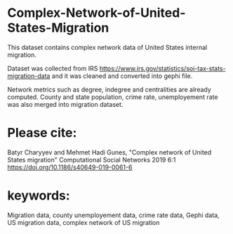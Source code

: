 # Complex-Network-of-United-States-Migration

This dataset contains complex network data of United States internal migration.

Dataset was collected from IRS https://www.irs.gov/statistics/soi-tax-stats-migration-data
and it was cleaned and converted into gephi file.

Network metrics such as degree, indegree and centralities are already computed.
County and state population, crime rate, unemployement rate was also merged into migration dataset.

# Please cite: 
Batyr Charyyev and Mehmet Hadi Gunes, "Complex network of United States migration" Computational Social Networks 2019 6:1 https://doi.org/10.1186/s40649-019-0061-6


# keywords: 
Migration data, county unemployement data, crime rate data, Gephi data, US migration data, complex network of US migration
